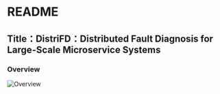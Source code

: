 # README

## Title：DistriFD：Distributed Fault Diagnosis for Large-Scale Microservice Systems

### Overview
![Overview](/images/Overview.png)

